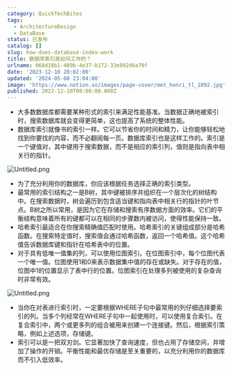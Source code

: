 ```yaml
---
category: QuickTechBites
tags:
  - ArchitectureDesign
  - DataBase
status: 已发布
catalog: []
slug: how-does-database-index-work
title: 数据库索引是如何工作的？
urlname: 068d18b1-489b-4e37-b172-33e892d6a70f
date: '2023-12-10 20:02:00'
updated: '2024-05-08 23:04:00'
image: 'https://www.notion.so/images/page-cover/met_henri_tl_1892.jpg'
published: 2022-12-10T08:00:00.000Z
---
```

- 大多数数据库都需要某种形式的索引来满足性能基准。当数据正确地被索引时，搜索数据库就会变得更简单，这也提高了系统的整体性能。
- 数据库索引就像书的索引一样。它可以节省你的时间和精力，让你能够轻松地找到你要找的内容，而不必翻阅每一页。数据库索引也是这样工作的。索引是一个键值对，其中键用于搜索数据，而不是相应的索引列，值则是指向表中相关行的指针。

![Untitled.png](https://prod-files-secure.s3.us-west-2.amazonaws.com/5d24fe63-e567-4804-86f9-9fdc62e13082/3e87f042-644d-48ab-9a58-227f3d930d71/Untitled.png?X-Amz-Algorithm=AWS4-HMAC-SHA256&X-Amz-Content-Sha256=UNSIGNED-PAYLOAD&X-Amz-Credential=ASIAZI2LB46655I42M3E%2F20250208%2Fus-west-2%2Fs3%2Faws4_request&X-Amz-Date=20250208T053443Z&X-Amz-Expires=3600&X-Amz-Security-Token=IQoJb3JpZ2luX2VjEG4aCXVzLXdlc3QtMiJGMEQCIBMmuCqEKCzU37jvQPzyMhpxYKuzayTQ197y5b3cEINUAiBPCSy2ZzDtQ5ZkldVsEAqSkdYxC3C%2ButK65YRM4%2BLPJCqIBAiG%2F%2F%2F%2F%2F%2F%2F%2F%2F%2F8BEAAaDDYzNzQyMzE4MzgwNSIMsjaKt8kZvVJzPM7WKtwDGwG6yd2cQnSQCneE8aiY3t4ZtEXl5Uyka3RL%2F7KXixGSLqPsY0XIiOI6NlSBR8%2FqFsp%2BNe2G%2Fohis1BwlzGae%2BFf005VGYAd4%2F3wH9D6hYXn3VDbBb%2F1S%2BD7OOVD%2FJ20Dhoz%2FazEtvZVDnwgCdBYqzJE4pxJOhxYXfzzu0UcNMNCQjLXk6iSdHkNE6GaxpwbESvdriZCuWUKkoIFDocYhnLZlzcf%2FRWR8mxd02ZiyeBJfyu2zEHXyy5KzXy%2BXuoDbAiYOBYVZg4z53qEhR6kGBccA0CuqeeJzqKbNtdfhKSPJiBouZM7obsvDYFV94lqkq2JarZ2JlI1uux6qK5hBgfiWrrggz0L0S77RBUuDZWj6co0y3hZhp5PQa35BeO9x3t2V0PfYJPkY%2FCMGy5dPm%2FzGgCSX8ljUJ6wZMHOfIDsg5gSzLxB5DFAk1kfbY4iFmD%2B24RB%2FPDstAxOb%2Bel8jXxLa6fxKAqbsroQ5MgKLx5gzqY8P3oKvp5oi37l17OZpkDcS0%2Fxu7uzToIeIxRWxNwYOyiIRLPwBFD3LDxcOupqgTyOqEGJTCevYYv9cdm49gTGB77zhh8juIu6hYqeiLz3eK2QZmsTkwpMOGhb2fQkfIWrirVA8OITvYwttSbvQY6pgGwgVcP77jU14zEn0j430xq4stTd683HOTiy1FSsZWucutuL7cFYHKyAlqaNF51AXqIJlEwm0icM6zmbDmSmtTym6hrdHplP6Q%2FoBD5JQyTz9kXiJGh2Ga%2FaVQftXmMsXKu3KFrDD7%2FZ5XSGVt0f7Cz84F8SyNsDMqw89ylIh4%2B5bzsOI43O90b%2FJEAIBkT9Lmos2Tp%2FcIcgYK2dSTElZt2Gfz2Yo%2Bj&X-Amz-Signature=df1f4805240ab0a212321d320e06799d2504c7262d829dc2a80414290ffa09dd&X-Amz-SignedHeaders=host&x-id=GetObject)

- 为了充分利用你的数据库，你应该根据任务选择正确的索引类型。
- 最常用的索引结构之一是B树，其中键被排序并组织在一个层次化的树结构中。在搜索数据时，树会遍历到包含适当键和指向表中相关行的指针的叶节点。B树之所以常用，是因为它在存储和搜索有序数据方面的效率。它们的平衡结构意味着所有的键都可以在相同的步骤数内被访问，使得性能保持一致。
- 哈希索引最适合在你搜索精确值匹配时使用。哈希索引的关键组成部分是哈希函数。在搜索特定值时，搜索值会通过哈希函数，返回一个哈希值。这个哈希值告诉数据库键和指针在哈希表中的位置。
- 对于具有低唯一值集的列，可以使用位图索引。在位图索引中，每个位图代表一个唯一值。位图使用1和0来表示数据集中值的存在或缺失。对于存在的值，位图中1的位置显示了表中行的位置。位图索引在处理多列被使用的复杂查询时非常有效。

![Untitled.png](https://prod-files-secure.s3.us-west-2.amazonaws.com/5d24fe63-e567-4804-86f9-9fdc62e13082/25e88b4a-737d-484e-85cc-b7fe2444aa3c/Untitled.png?X-Amz-Algorithm=AWS4-HMAC-SHA256&X-Amz-Content-Sha256=UNSIGNED-PAYLOAD&X-Amz-Credential=ASIAZI2LB46655I42M3E%2F20250208%2Fus-west-2%2Fs3%2Faws4_request&X-Amz-Date=20250208T053443Z&X-Amz-Expires=3600&X-Amz-Security-Token=IQoJb3JpZ2luX2VjEG4aCXVzLXdlc3QtMiJGMEQCIBMmuCqEKCzU37jvQPzyMhpxYKuzayTQ197y5b3cEINUAiBPCSy2ZzDtQ5ZkldVsEAqSkdYxC3C%2ButK65YRM4%2BLPJCqIBAiG%2F%2F%2F%2F%2F%2F%2F%2F%2F%2F8BEAAaDDYzNzQyMzE4MzgwNSIMsjaKt8kZvVJzPM7WKtwDGwG6yd2cQnSQCneE8aiY3t4ZtEXl5Uyka3RL%2F7KXixGSLqPsY0XIiOI6NlSBR8%2FqFsp%2BNe2G%2Fohis1BwlzGae%2BFf005VGYAd4%2F3wH9D6hYXn3VDbBb%2F1S%2BD7OOVD%2FJ20Dhoz%2FazEtvZVDnwgCdBYqzJE4pxJOhxYXfzzu0UcNMNCQjLXk6iSdHkNE6GaxpwbESvdriZCuWUKkoIFDocYhnLZlzcf%2FRWR8mxd02ZiyeBJfyu2zEHXyy5KzXy%2BXuoDbAiYOBYVZg4z53qEhR6kGBccA0CuqeeJzqKbNtdfhKSPJiBouZM7obsvDYFV94lqkq2JarZ2JlI1uux6qK5hBgfiWrrggz0L0S77RBUuDZWj6co0y3hZhp5PQa35BeO9x3t2V0PfYJPkY%2FCMGy5dPm%2FzGgCSX8ljUJ6wZMHOfIDsg5gSzLxB5DFAk1kfbY4iFmD%2B24RB%2FPDstAxOb%2Bel8jXxLa6fxKAqbsroQ5MgKLx5gzqY8P3oKvp5oi37l17OZpkDcS0%2Fxu7uzToIeIxRWxNwYOyiIRLPwBFD3LDxcOupqgTyOqEGJTCevYYv9cdm49gTGB77zhh8juIu6hYqeiLz3eK2QZmsTkwpMOGhb2fQkfIWrirVA8OITvYwttSbvQY6pgGwgVcP77jU14zEn0j430xq4stTd683HOTiy1FSsZWucutuL7cFYHKyAlqaNF51AXqIJlEwm0icM6zmbDmSmtTym6hrdHplP6Q%2FoBD5JQyTz9kXiJGh2Ga%2FaVQftXmMsXKu3KFrDD7%2FZ5XSGVt0f7Cz84F8SyNsDMqw89ylIh4%2B5bzsOI43O90b%2FJEAIBkT9Lmos2Tp%2FcIcgYK2dSTElZt2Gfz2Yo%2Bj&X-Amz-Signature=1346ad554476e9128958662556842482e541e0ef6db2437f4cec7eb9061e7522&X-Amz-SignedHeaders=host&x-id=GetObject)

- 当你在对表进行索引时，一定要根据WHERE子句中最常用的列仔细选择要索引的列。当多个列经常在WHERE子句中一起使用时，可以使用复合索引。在复合索引中，两个或更多列的组合被用来创建一个连接键。然后，根据索引策略，例如上述选项，存储键。
- 索引可以是一把双刃剑。它显著加快了查询速度，但也占用了存储空间，并增加了操作的开销。平衡性能和最优存储是至关重要的，以充分利用你的数据库而不引入低效率。
